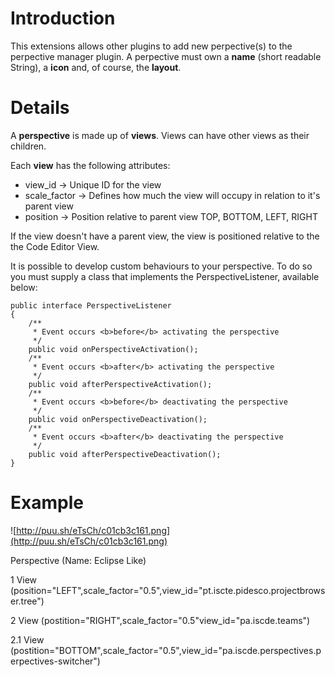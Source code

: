 # Introduction #

This extensions allows other plugins to add new perpective(s) to the perpective manager plugin. A perpective must own a **name** (short readable String), a **icon** and, of course, the **layout**.


# Details #


A **perspective** is made up of **views**.
Views can have other views as their children.

Each **view** has the following attributes:
  * view\_id -> Unique ID for the view
  * scale\_factor -> Defines how much the view will occupy in relation to it's parent view
  * position -> Position relative to parent view TOP, BOTTOM, LEFT, RIGHT

If the view doesn't have a parent view, the view is positioned relative to the the Code Editor View.

It is possible to develop custom behaviours to your perspective. To do so you must supply a class that implements the PerspectiveListener, available below:
```
public interface PerspectiveListener
{
	/**
	 * Event occurs <b>before</b> activating the perspective
	 */
	public void onPerspectiveActivation();
	/**
	 * Event occurs <b>after</b> activating the perspective
	 */
	public void afterPerspectiveActivation();
	/**
	 * Event occurs <b>before</b> deactivating the perspective
	 */
	public void onPerspectiveDeactivation();
	/**
	 * Event occurs <b>after</b> deactivating the perspective
	 */
	public void afterPerspectiveDeactivation();
}

```

# Example #

![http://puu.sh/eTsCh/c01cb3c161.png](http://puu.sh/eTsCh/c01cb3c161.png)

Perspective (Name: Eclipse Like)

1 View (position="LEFT",scale\_factor="0.5",view\_id="pt.iscte.pidesco.projectbrowser.tree")

2 View (postition="RIGHT",scale\_factor="0.5"view\_id="pa.iscde.teams")

2.1 View (postition="BOTTOM",scale\_factor="0.5",view\_id="pa.iscde.perspectives.perpectives-switcher")